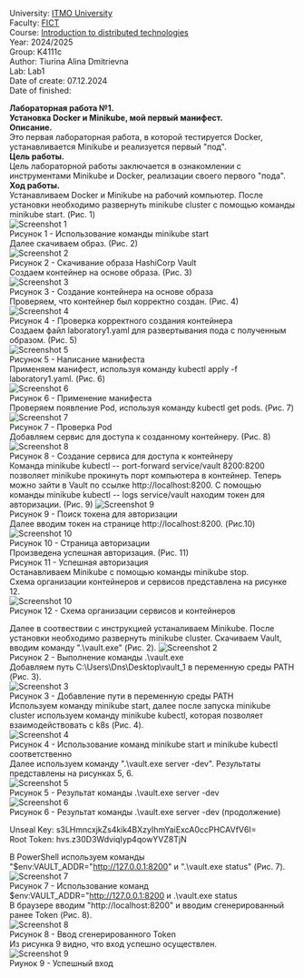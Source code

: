 University: [ITMO University](https://itmo.ru/ru/)  
Faculty: [FICT](https://fict.itmo.ru)   
Course: [Introduction to distributed technologies](https://github.com/itmo-ict-faculty/introduction-to-distributed-technologies)   
Year: 2024/2025  
Group: K4111c  
Author: Tiurina Alina Dmitrievna  
Lab: Lab1  
Date of create: 07.12.2024  
Date of finished:   

**Лабораторная работа №1.  
Установка Docker и Minikube, мой первый манифест.**  
**Описание.**    
Это первая лабораторная работа, в которой тестируется Docker, устанавливается Minikube и реализуется первый "под".  
**Цель работы.**    
Цель лабораторной работы заключается в ознакомлении с инструментами Minikube и Docker, реализации своего первого "пода".  
**Ход работы.**  
Устанавливаем Docker и Minikube на рабочий компьютер. После установки необходимо развернуть minikube cluster с помощью команды minikube start. (Рис. 1)    
![Screenshot 1](https://github.com/Adalin43/2024_2025-introduction_to_distributed_technologies-k4111c-tiurina_a_d/blob/main/lab1/imagine/1.1.jpg)    
Рисунок 1 - Использование команды minikube start   
Далее скачиваем образ. (Рис. 2)  
![Screenshot 2](https://github.com/Adalin43/2024_2025-introduction_to_distributed_technologies-k4111c-tiurina_a_d/blob/main/lab1/imagine/2.jpg)   
Рисунок 2 - Скачивание образа HashiCorp Vault  
Создаем контейнер на основе образа. (Рис. 3)  
![Screenshot 3](https://github.com/Adalin43/2024_2025-introduction_to_distributed_technologies-k4111c-tiurina_a_d/blob/main/lab1/imagine/3.jpg)   
Рисунок 3 - Создание контейнера на основе образа  
Проверяем, что контейнер был корректно создан. (Рис. 4)  
![Screenshot 4](https://github.com/Adalin43/2024_2025-introduction_to_distributed_technologies-k4111c-tiurina_a_d/blob/main/lab1/imagine/4.jpg)    
Рисунок 4 - Проверка корректного создания контейнера   
Создаем файл laboratory1.yaml для развертывания пода с полученным образом. (Рис. 5)  
![Screenshot 5](https://github.com/Adalin43/2024_2025-introduction_to_distributed_technologies-k4111c-tiurina_a_d/blob/main/lab1/imagine/5.jpg)   
Рисунок 5 - Написание манифеста  
Применяем манифест, используя команду kubectl apply -f laboratory1.yaml. (Рис. 6)  
![Screenshot 6](https://github.com/Adalin43/2024_2025-introduction_to_distributed_technologies-k4111c-tiurina_a_d/blob/main/lab1/imagine/6.jpg)  
Рисунок 6 - Применение манифеста  
Проверяем  появление Pod, используя команду kubectl get pods. (Рис. 7)  
![Screenshot 7]()    
Рисунок 7 - Проверка Pod   
Добавляем сервис для доступа к созданному контейнеру. (Рис. 8)  
![Screenshot 8]()   
Рисунок 8 - Создание сервиса для доступа к контейнеру  
Команда minikube kubectl -- port-forward service/vault 8200:8200 позволяет minikube прокинуть порт компьютера в контейнер. Теперь можно зайти в Vault по ссылке http://localhost:8200. С помощью команды minikube kubectl -- logs service/vault находим токен для авторизации. (Рис. 9) 
![Screenshot 9]()  
Рисунок 9 - Поиск токена для авторизации  
Далее вводим токен на странице http://localhost:8200. (Рис.10)  
![Screenshot 10]()   
Рисунок 10 - Страница авторизации  
Произведена успешная авторизация. (Рис. 11)  
Рисунок 11 - Успешная авторизация  
Останавливаем Minikube с помощью команды minikube stop.  
Схема организации контейнеров и сервисов представлена на рисунке 12.  
![Screenshot 10]()    
Рисунок 12 - Схема организации сервисов и контейнеров  






Далее в соотвествии с инструкцией устаналиваем Minikube. После установки необходимо развернуть minikube cluster. Скачиваем Vault, вводим команду ".\vault.exe" (Рис. 2).
![Screenshot 2](https://github.com/Adalin43/2024_2025-introduction_to_distributed_technologies-k4111c-tiurina_a_d/blob/main/1.3.jpg)  
Рисунок 2 - Выполнение команды .\vault.exe   
Добавляем путь C:\Users\Dns\Desktop\vault_1 в переменную среды PATH (Рис. 3).  
![Screenshot 3](https://github.com/Adalin43/2024_2025-introduction_to_distributed_technologies-k4111c-tiurina_a_d/blob/main/1.5.jpg)  
Рисунок 3 - Добавление пути в переменную среды PATH  
Используем команду minikube start, далее после запуска minikube cluster используем команду minikube kubectl, которая позволяет взаимодействовать с k8s (Рис. 4).  
![Screenshot 4](https://github.com/Adalin43/2024_2025-introduction_to_distributed_technologies-k4111c-tiurina_a_d/blob/main/1.4.jpg)  
Рисунок 4 - Использование команд minikube start и minikube kubectl соответственно  
Далее используем команду ".\vault.exe server -dev". Результаты представлены на рисунках 5, 6.  
![Screenshot 5](https://github.com/Adalin43/2024_2025-introduction_to_distributed_technologies-k4111c-tiurina_a_d/blob/main/1.6.jpg)   
Рисунок 5 - Результат команды .\vault.exe server -dev  
![Screenshot 6](https://github.com/Adalin43/2024_2025-introduction_to_distributed_technologies-k4111c-tiurina_a_d/blob/main/1.7.jpg)   
Рисунок 6 - Результат команды .\vault.exe server -dev (продолжение)  

Unseal Key: s3LHmncxjkZs4kik4BXzyIhmYaiExcA0ccPHCAVfV6I=  
Root Token: hvs.z30D3WdviqIyp4qowYVZ8TjN  

В PowerShell используем команды "$env:VAULT_ADDR="http://127.0.0.1:8200" и ".\vault.exe status" (Рис. 7).   
![Screenshot 7](https://github.com/Adalin43/2024_2025-introduction_to_distributed_technologies-k4111c-tiurina_a_d/blob/main/1.9.jpg)   
Рисунок 7 - Использование команд $env:VAULT_ADDR="http://127.0.0.1:8200 и .\vault.exe status  
В браузере вводим "http://localhost:8200" и вводим сгенерированный ранее Token (Рис. 8).  
![Screenshot 8](https://github.com/Adalin43/2024_2025-introduction_to_distributed_technologies-k4111c-tiurina_a_d/blob/main/1.10.jpg)   
Рисунок 8 - Ввод сгенерированного Token   
Из рисунка 9 видно, что вход успешно осуществлен.  
![Screenshot 9](https://github.com/Adalin43/2024_2025-introduction_to_distributed_technologies-k4111c-tiurina_a_d/blob/main/1.11.jpg)  
Риунок 9 - Успешный вход  
